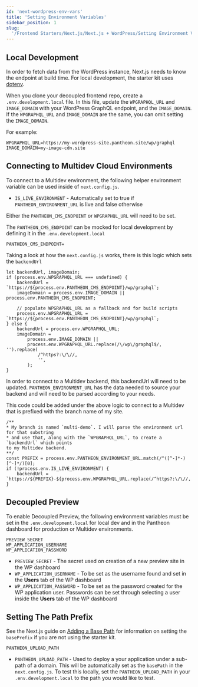 ```yaml
---
id: 'next-wordpress-env-vars'
title: 'Setting Environment Variables'
sidebar_position: 1
slug:
  '/Frontend Starters/Next.js/Next.js + WordPress/Setting Environment Variables'
---
```


## Local Development

In order to fetch data from the WordPress instance, Next.js needs to know the
endpoint at build time. For local development, the starter kit uses
[dotenv](https://www.npmjs.com/package/dotenv).

When you clone your decoupled frontend repo, create a `.env.development.local`
file. In this file, update the `WPGRAPHQL_URL` and `IMAGE_DOMAIN` with your
WordPress GraphQL endpoint, and the `IMAGE_DOMAIN`. If the `WPGRAPHQL_URL` and
`IMAGE_DOMAIN` are the same, you can omit setting the `IMAGE_DOMAIN`.

For example:

```
WPGRAPHQL_URL=https://my-wordpress-site.pantheon.site/wp/graphql
IMAGE_DOMAIN=my-image-cdn.site
```

## Connecting to Multidev Cloud Environments

To connect to a Multidev environment, the following helper environment variable
can be used inside of `next.config.js`.

- `IS_LIVE_ENVIRONMENT` - Automatically set to true if
  `PANTHEON_ENVIRONMENT_URL` is live and false otherwise

Either the `PANTHEON_CMS_ENDPOINT` or `WPGRAPHQL_URL` will need to be set.

The `PANTHEON_CMS_ENDPOINT` can be mocked for local development by defining it
in the `.env.development.local`

```
PANTHEON_CMS_ENDPOINT=
```

Taking a look at how the `next.config.js` works, there is this logic which sets
the `backendUrl`

```
let backendUrl, imageDomain;
if (process.env.WPGRAPHQL_URL === undefined) {
	backendUrl = `https://${process.env.PANTHEON_CMS_ENDPOINT}/wp/graphql`;
	imageDomain = process.env.IMAGE_DOMAIN || process.env.PANTHEON_CMS_ENDPOINT;

	// populate WPGRAPHQL_URL as a fallback and for build scripts
	process.env.WPGRAPHQL_URL = `https://${process.env.PANTHEON_CMS_ENDPOINT}/wp/graphql`;
} else {
	backendUrl = process.env.WPGRAPHQL_URL;
	imageDomain =
		process.env.IMAGE_DOMAIN ||
		process.env.WPGRAPHQL_URL.replace(/\/wp\/graphql$/, '').replace(
			/^https?:\/\//,
			'',
		);
}
```

In order to connect to a Multidev backend, this backendUrl will need to be
updated. `PANTHEON_ENVIRONMENT_URL` has the data needed to source your backend
and will need to be parsed according to your needs.

This code could be added under the above logic to connect to a Multidev that is
prefixed with the branch name of my site.

```
/**
* My branch is named `multi-demo`. I will parse the environment url for that substring
* and use that, along with the `WPGRAPHQL_URL`, to create a `backendUrl` which points
to my Multidev backend.
**/
const PREFIX = process.env.PANTHEON_ENVIRONMENT_URL.match(/^([^-]*-)[^-]*/)[0];
if (!process.env.IS_LIVE_ENVIRONMENT) {
	backendUrl = `https://${PREFIX}-${process.env.WPGRAPHQL_URL.replace(/^https?:\/\//,'',)}`
}
```

## Decoupled Preview

To enable Decoupled Preview, the following environment variables must be set in
the `.env.development.local` for local dev and in the Pantheon dashboard for
production or Multidev environments.

```
PREVIEW_SECRET
WP_APPLICATION_USERNAME
WP_APPLICATION_PASSWORD
```

- `PREVIEW_SECRET` - The secret used on creation of a new preview site in the WP
  dashboard
- `WP_APPLICATION_USERNAME` - To be set as the username found and set in the
  **Users** tab of the WP dashboard
- `WP_APPLICATION_PASSWORD` - To be set as the password created for the WP
  application user. Passwords can be set through selecting a user inside the
  **Users** tab of the WP dashboard

## Setting The Path Prefix

See the Next.js guide on
[Adding a Base Path](https://nextjs.org/docs/api-reference/next.config.js/basepath)
for information on setting the `basePrefix` if you are not using the starter
kit.

```
PANTHEON_UPLOAD_PATH
```

- `PANTHEON_UPLOAD_PATH` - Used to deploy a your application under a sub-path of
  a domain. This will be automatically set as the `basePath` in the
  `next.config.js`. To test this locally, set the `PANTHEON_UPLOAD_PATH` in your
  `.env.development.local` to the path you would like to test.
